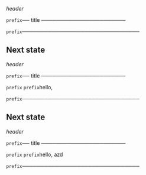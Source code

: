 *header*

`prefix`── title ───────────────────────







`prefix`────────────────────────────────

## Next state 

*header*

`prefix`── title ───────────────────────




`prefix`
`prefix`hello,

`prefix`────────────────────────────────

## Next state 

*header*

`prefix`── title ───────────────────────




`prefix`
`prefix`hello, azd

`prefix`────────────────────────────────
